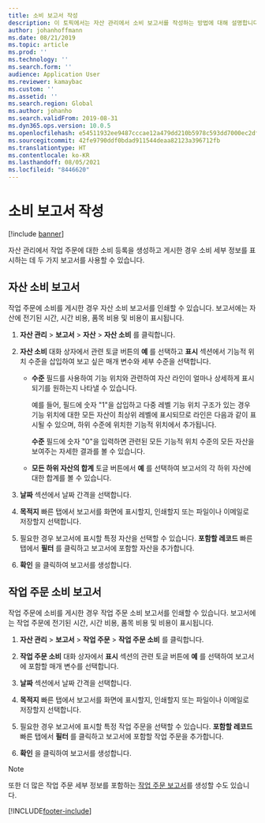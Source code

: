 ```yaml
---
title: 소비 보고서 작성
description: 이 토픽에서는 자산 관리에서 소비 보고서를 작성하는 방법에 대해 설명합니다.
author: johanhoffmann
ms.date: 08/21/2019
ms.topic: article
ms.prod: ''
ms.technology: ''
ms.search.form: ''
audience: Application User
ms.reviewer: kamaybac
ms.custom: ''
ms.assetid: ''
ms.search.region: Global
ms.author: johanho
ms.search.validFrom: 2019-08-31
ms.dyn365.ops.version: 10.0.5
ms.openlocfilehash: e54511932ee9487cccae12a479dd210b5978c593dd7000ec2dfe09c3c4014670
ms.sourcegitcommit: 42fe9790ddf0bdad911544deaa82123a396712fb
ms.translationtype: HT
ms.contentlocale: ko-KR
ms.lasthandoff: 08/05/2021
ms.locfileid: "8446620"
---
```

# <a name="create-consumption-reports"></a>소비 보고서 작성

[!include [banner](../../includes/banner.md)]

 

자산 관리에서 작업 주문에 대한 소비 등록을 생성하고 게시한 경우 소비 세부 정보를 표시하는 데 두 가지 보고서를 사용할 수 있습니다.


## <a name="asset-consumption-report"></a>자산 소비 보고서

작업 주문에 소비를 게시한 경우 자산 소비 보고서를 인쇄할 수 있습니다. 보고서에는 자산에 전기된 시간, 시간 비용, 품목 비용 및 비용이 표시됩니다.

1. **자산 관리** > **보고서** > **자산** > **자산 소비** 를 클릭합니다.

2. **자산 소비** 대화 상자에서 관련 토글 버튼의 **예** 를 선택하고 **표시** 섹션에서 기능적 위치 수준을 삽입하여 보고 싶은 매개 변수와 세부 수준을 선택합니다.
    - **수준** 필드를 사용하여 기능 위치와 관련하여 자산 라인이 얼마나 상세하게 표시되기를 원하는지 나타낼 수 있습니다. 
    
        예를 들어, 필드에 숫자 "1"을 삽입하고 다중 레벨 기능 위치 구조가 있는 경우 기능 위치에 대한 모든 자산이 최상위 레벨에 표시되므로 라인은 다음과 같이 표시될 수 있으며, 하위 수준에 위치한 기능적 위치에서 추가됩니다. 
        
        **수준** 필드에 숫자 "0"을 입력하면 관련된 모든 기능적 위치 수준의 모든 자산을 보여주는 자세한 결과를 볼 수 있습니다. 
        
    - **모든 하위 자산의 합계** 토글 버튼에서 **예** 를 선택하여 보고서의 각 하위 자산에 대한 합계를 볼 수 있습니다.

3. **날짜** 섹션에서 날짜 간격을 선택합니다.

4. **목적지** 빠른 탭에서 보고서를 화면에 표시할지, 인쇄할지 또는 파일이나 이메일로 저장할지 선택합니다.

5. 필요한 경우 보고서에 표시할 특정 자산을 선택할 수 있습니다. **포함할 레코드** 빠른 탭에서 **필터** 를 클릭하고 보고서에 포함할 자산을 추가합니다.

6. **확인** 을 클릭하여 보고서를 생성합니다.


## <a name="work-order-consumption-report"></a>작업 주문 소비 보고서

작업 주문에 소비를 게시한 경우 작업 주문 소비 보고서를 인쇄할 수 있습니다. 보고서에는 작업 주문에 전기된 시간, 시간 비용, 품목 비용 및 비용이 표시됩니다.

1. **자산 관리** > **보고서** > **작업 주문** > **작업 주문 소비** 를 클릭합니다.

2. **작업 주문 소비** 대화 상자에서 **표시** 섹션의 관련 토글 버튼에 **예** 를 선택하여 보고서에 포함할 매개 변수를 선택합니다.

3. **날짜** 섹션에서 날짜 간격을 선택합니다.

4. **목적지** 빠른 탭에서 보고서를 화면에 표시할지, 인쇄할지 또는 파일이나 이메일로 저장할지 선택합니다.

5. 필요한 경우 보고서에 표시할 특정 작업 주문을 선택할 수 있습니다. **포함할 레코드** 빠른 탭에서 **필터** 를 클릭하고 보고서에 포함할 작업 주문을 추가합니다.

6. **확인** 을 클릭하여 보고서를 생성합니다.


>[!NOTE]
>또한 더 많은 작업 주문 세부 정보를 포함하는 [작업 주문 보고서](../work-orders/work-order-report.md)를 생성할 수도 있습니다.



[!INCLUDE[footer-include](../../../includes/footer-banner.md)]